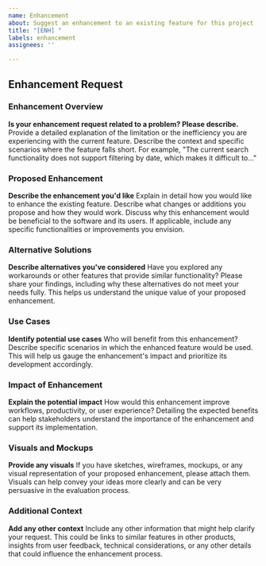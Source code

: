 ```yaml
---
name: Enhancement
about: Suggest an enhancement to an existing feature for this project
title: "[ENH] "
labels: enhancement
assignees: ''

---
```


## Enhancement Request

### Enhancement Overview
**Is your enhancement request related to a problem? Please describe.**
Provide a detailed explanation of the limitation or the inefficiency you are experiencing with the current feature. Describe the context and specific scenarios where the feature falls short. For example, "The current search functionality does not support filtering by date, which makes it difficult to..."

### Proposed Enhancement
**Describe the enhancement you'd like**
Explain in detail how you would like to enhance the existing feature. Describe what changes or additions you propose and how they would work. Discuss why this enhancement would be beneficial to the software and its users. If applicable, include any specific functionalities or improvements you envision.

### Alternative Solutions
**Describe alternatives you've considered**
Have you explored any workarounds or other features that provide similar functionality? Please share your findings, including why these alternatives do not meet your needs fully. This helps us understand the unique value of your proposed enhancement.

### Use Cases
**Identify potential use cases**
Who will benefit from this enhancement? Describe specific scenarios in which the enhanced feature would be used. This will help us gauge the enhancement's impact and prioritize its development accordingly.

### Impact of Enhancement
**Explain the potential impact**
How would this enhancement improve workflows, productivity, or user experience? Detailing the expected benefits can help stakeholders understand the importance of the enhancement and support its implementation.

### Visuals and Mockups
**Provide any visuals**
If you have sketches, wireframes, mockups, or any visual representation of your proposed enhancement, please attach them. Visuals can help convey your ideas more clearly and can be very persuasive in the evaluation process.

### Additional Context
**Add any other context**
Include any other information that might help clarify your request. This could be links to similar features in other products, insights from user feedback, technical considerations, or any other details that could influence the enhancement process.

